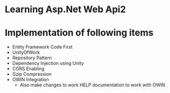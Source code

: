 # Learning Asp.Net Web Api2

# Implementation of following items

- Entity Framework Code First
- UnityOfWork
- Repository Pattern
- Dependency Injection using Unity
- CORS Enabling
- Gzip Compression
- OWIN Integration
	* Also make changes to work HELP documentation to work with OWIN